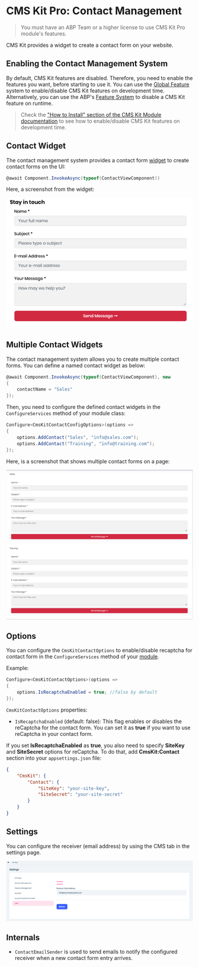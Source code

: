 # CMS Kit Pro: Contact Management

> You must have an ABP Team or a higher license to use CMS Kit Pro module's features.

CMS Kit provides a widget to create a contact form on your website.

## Enabling the Contact Management System

By default, CMS Kit features are disabled. Therefore, you need to enable the features you want, before starting to use it. You can use the [Global Feature](../framework/infrastructure/global-features.md) system to enable/disable CMS Kit features on development time. Alternatively, you can use the ABP's [Feature System](../framework/infrastructure/features.md) to disable a CMS Kit feature on runtime.

> Check the ["How to Install" section of the CMS Kit Module documentation](index.md#how-to-install) to see how to enable/disable CMS Kit features on development time.

## Contact Widget

The contact management system provides a contact form [widget](../../framework/ui/mvc-razor-pages/widgets.md) to create contact forms on the UI:

```csharp
@await Component.InvokeAsync(typeof(ContactViewComponent))
```

Here, a screenshot from the widget:

![contact-form](../../images/cmskit-module-contact-form.png)

## Multiple Contact Widgets

The contact management system allows you to create multiple contact forms. You can define a named contact widget as below:

```csharp
@await Component.InvokeAsync(typeof(ContactViewComponent), new
{
    contactName = "Sales"
});
```

Then, you need to configure the defined contact widgets in the `ConfigureServices` method of your module class:

```csharp
Configure<CmsKitContactConfigOptions>(options =>
{
    options.AddContact("Sales", "info@sales.com");
    options.AddContact("Training", "info@training.com");
});
```

Here, is a screenshot that shows multiple contact forms on a page:

![multiple-contact-forms](../../images/cmskit-module-multiple-contact-forms.png)


## Options

You can configure the `CmsKitContactOptions` to enable/disable recaptcha for contact form in the `ConfigureServices` method of your [module](../../framework/architecture/modularity/basics.md).

Example:

```csharp
Configure<CmsKitContactOptions>(options =>
{
    options.IsRecaptchaEnabled = true; //false by default
});
```

`CmsKitContactOptions` properties:

* `IsRecaptchaEnabled` (default: false): This flag enables or disables the reCaptcha for the contact form. You can set it as **true** if you want to use reCaptcha in your contact form.

If you set **IsRecaptchaEnabled** as **true**, you also need to specify **SiteKey** and **SiteSecret** options for reCaptcha. To do that, add **CmsKit:Contact** section into your `appsettings.json` file:

```json
{
    "CmsKit": {
        "Contact": {
            "SiteKey": "your-site-key",
            "SiteSecret": "your-site-secret"
        }
    }
}
```

## Settings 

You can configure the receiver (email address) by using the CMS tab in the settings page. 

![contact-settings](../../images/cmskit-module-contact-settings.png)

## Internals

* `ContactEmailSender` is used to send emails to notify the configured receiver when a new contact form entry arrives.
